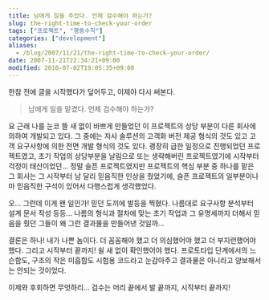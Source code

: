 ```yaml
---
title: 남에게 일을 주었다. 언제 검수해야 하는가?
slug: the-right-time-to-check-your-order
tags: ["프로젝트", "행동수칙"]
categories: ["development"]
aliases:
  - /blog/2007/11/21/the-right-time-to-check-your-order/
date: 2007-11-21T22:34:21+09:00
modified: 2010-07-02T19:05:35+09:00
---
```

한참 전에 글을 시작했다가 덮어두고, 이제야 다시 써본다.

> 남에게 일을 맡겼다. 언제 검수해야 하는가?

요 근래 나를 눈코 뜰 새 없이 바쁘게 만들었던 이 프로젝트의 상당 부분이
다른 회사에 의하여 개발되고 있다. 그 중에는 자사 솔루션의 고객화 버전
제공 형식의 것도 있고 고객 요구사항에 의한 전면 개발 형식의 것도 있다.
괭장히 급한 일정으로 진행되었던 프로젝트였고, 초기 작업의 상당부분을
날림으로 또는 생략해버린 프로젝트였기에 시작부터 걱정이 태산이었던...
정말 슬픈 프로젝트였지만 프로젝트의 핵심 부분 중 하나를 맡은 그 회사는
그 시작부터 남 달리 믿음직한 인상을 줬었기에, 슬픈 프로젝트의 일부분이나마
믿음직한 구석이 있어서 다행스럽게 생각했었다.

오... 그런데 이게 왠 일인가! 믿던 도끼에 발등을 찍혔다. 나름대로 요구사항
분석부터 설계 문서 작성 등등... 나름의 형식과 절차에 맞는 초기 작업과
그 유명세까지 더해서 믿음을 줬던 그들이 왜 그런 결과물을 만들어낸 것일까...

결론은 하나! 내가 나쁜 놈이다. 더 꼼꼼해야 했고 더 의심했어야 했고 더
부지런했어야 했다. 그리고 시작부터 끝까지! 쉴 새 없이 확인했어야 했다.
프로토타입 단계에서의 느슨함도, 구조의 작은 미흡함도 시험용 코드라고
눈감아주고 결과물은 아니라고 양보해서는 안되는 것이었다.

이제와 후회하면 무엇하리... 검수는 머리 끝에서 발 끝까지, 시작부터 끝까지!


